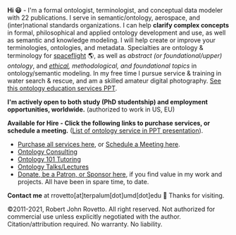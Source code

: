 **Hi :smiley:** - I'm a formal ontologist, terminologist, and conceptual data modeler with 22 publications. I serve in semantic/ontology, aerospace, and (inter)national standards organizations. I can help **clarify complex concepts** in formal, philosophical and applied ontology development and use, as well as semantic and knowledge modeling. I will help create or improve your terminologies, ontologies, and metadata. Specialties are ontology & terminology for [spaceflight](https://ontospace.wordpress.com) :earth_americas:, as well as _abstract (or foundational/upper) ontology_, and _[ethical](https://github.com/rrovetto/Ethical-Ontology-Development), methodological, and foundational topics_ in ontology/semantic modeling. In my free time I pursue service & training in water search & rescue, and am a skilled amateur digital photography. [See this ontology education services PPT](https://www.slideshare.net/RobertRovetto/ontology-courses-education). 

**I'm actively open to both study (PhD studentship) and employment opportunities, worldwide.** (authorized to work in US, EU)

**Available for Hire - Click the following links to purchase services, or schedule a meeting.** ([List of ontology service in PPT presentation](https://www.slideshare.net/RobertRovetto/ontology-services-238070099)).
* [Purchase all services here](https://tinyurl.com/yas7trzy), or [Schedule a Meeting here](http://my.setmore.com/bookingpage/f18db686-98bb-41dd-9097-35218b2a1091/services/sb83f723d7838e4484783cc5a1c675f0e6eedf99d).
* [Ontology Consulting](https://tinyurl.com/34u9w6wx)
* [Ontology 101 Tutoring](http://my.setmore.com/bookingpage/f18db686-98bb-41dd-9097-35218b2a1091/services/s7f4dbc7d873cce380b7f73062d5d72f619fe042a)
* [Ontology Talks/Lectures](http://my.setmore.com/bookingpage/f18db686-98bb-41dd-9097-35218b2a1091/services/s218822e77fee416ed3085be8eda045d6015d6d24)
* [Donate, be a Patron, or Sponsor here](https://gogetfunding.com/knowledge-organization-services-ontology-terminology-metadata-concept-analysis/), if you find value in my work and projects. All have been in spare time, to date.

**Contact me** at rrovetto[at]terpalum[dot]umd[dot]edu 💬  Thanks for visiting.

©2011-2021, Robert John Rovetto. All right reserved. 
Not authorized for commercial use unless explicitly negotiated with the author. Citation/attribution required. No warranty. No liability.

<!--
**rrovetto/rrovetto** is a ✨ _special_ ✨ repository because its `README.md` (this file) appears on your GitHub profile.

Here are some ideas to get you started:

- 🔭 I’m currently working on ...
- 🌱 I’m currently learning ...
- 👯 I’m looking to collaborate on ...
- 🤔 I’m looking for help with ...
- 💬 Ask me about ...
- 📫 How to reach me: ...
- 😄 Pronouns: ...
- ⚡ Fun fact: ...
- 👋
-->

